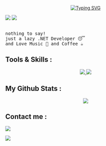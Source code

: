 <p align="center">
    <a href="https://git.io/typing-svg"><img src="https://readme-typing-svg.demolab.com?font=Comic&weight=800&pause=1000&size=33&color=A30000&width=370&height=100&lines=Hey, I'm+Mehdi." alt="Typing SVG" /></a>
</p>
    
<p align="left">
  <img src="https://img.shields.io/badge/Focus-Backend%20Development-A30000" />
  <img src="https://img.shields.io/badge/Working_on-.NET-A30000"
</p>

<br>
<br>

<pre>
nothing to say!
just a lazy .NET Developer 😴
and Love Music 🎵 and Coffee ☕
</pre>

<h2>Tools & Skills : </h2>
<p align="center">
  <a href="https://skillicons.dev">
    <img src="https://skillicons.dev/icons?i=git,vim,cs,vscode,dotnet,github,html,linux,visualstudio,postman,windows" />
    <img src="https://go-skill-icons.vercel.app/api/icons?i=sqlserver" />
  </a>
</p>


<h2 align="left">My Github Stats : </h2>
<p align="center">
<img align="center" src="https://github-readme-streak-stats.herokuapp.com/?user=wukalt&theme=dracula">
</p>

<h2>Contact me :</h2>

<a href="https://github.com/wukalt" target="_blank"><img src="https://img.shields.io/badge/Github-wukalt-green?style=for-the-badge&logo=github"></a>

<a href="mailto:tty.mohseni@gmail.com" target="_blank"><img src="https://img.shields.io/badge/Email-tty.mohseni@gmail.com-teal?style=for-the-badge&logo=gmail"></a>
